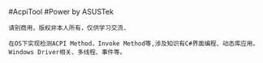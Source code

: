 #AcpiTool
#Power by ASUSTek

	请别商用，版权非本人所有，仅供学习交流.

	在OS下实现检测ACPI Method，Invoke Method等,涉及知识有C#界面编程、动态库应用，Windows Driver相关、多线程、事件等。
